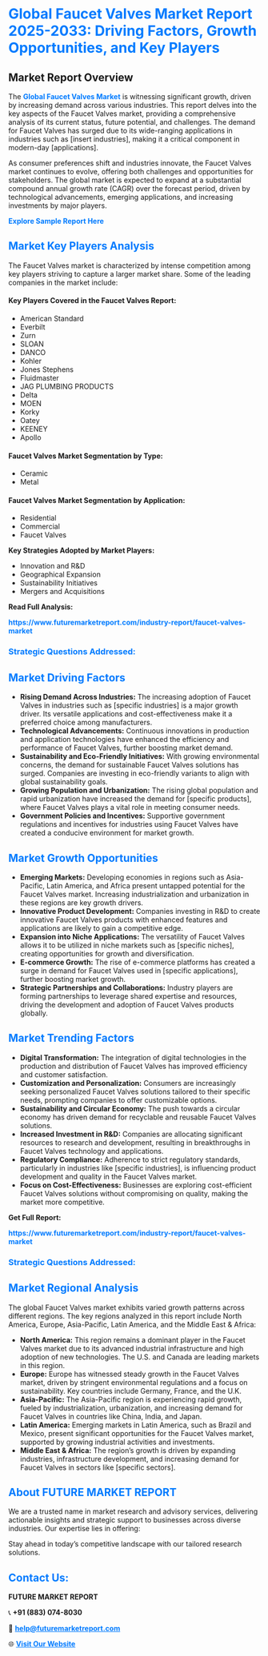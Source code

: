 <h1 style="color: #007BFF;">Global Faucet Valves Market Report 2025-2033: Driving Factors, Growth Opportunities, and Key Players</h1>

<section id="overview">
<h2>Market Report Overview</h2>
<p>The <a href="https://www.futuremarketreport.com/industry-report/faucet-valves-market" style="color: #007BFF; text-decoration: none;"><strong>Global Faucet Valves Market</strong></a> is witnessing significant growth, driven by increasing demand across various industries. This report delves into the key aspects of the Faucet Valves market, providing a comprehensive analysis of its current status, future potential, and challenges. The demand for Faucet Valves has surged due to its wide-ranging applications in industries such as [insert industries], making it a critical component in modern-day [applications].</p>
<p>As consumer preferences shift and industries innovate, the Faucet Valves market continues to evolve, offering both challenges and opportunities for stakeholders. The global market is expected to expand at a substantial compound annual growth rate (CAGR) over the forecast period, driven by technological advancements, emerging applications, and increasing investments by major players.</p>
</section>

<section id="overview">
<p><a href="https://www.futuremarketreport.com/request-sample/reportId=128673" style="color: #007BFF; text-decoration: none;"><strong>Explore Sample Report Here</strong></a></p>
</section>

<section id="key-players">
<h2 style="color: #007BFF;">Market Key Players Analysis</h2>
<p>The Faucet Valves market is characterized by intense competition among key players striving to capture a larger market share. Some of the leading companies in the market include:</p>
<h4>Key Players Covered in the Faucet Valves Report:</h4>
<ul><li>American Standard</li><li>Everbilt</li><li>Zurn</li><li>SLOAN</li><li>DANCO</li><li>Kohler</li><li>Jones Stephens</li><li>Fluidmaster</li><li>JAG PLUMBING PRODUCTS</li><li>Delta</li><li>MOEN</li><li>Korky</li><li>Oatey</li><li>KEENEY</li><li>Apollo</li></ul>
<h4>Faucet Valves Market Segmentation by Type:</h4>
<ul><li>Ceramic</li><li>Metal</li></ul>

<h4>Faucet Valves Market Segmentation by Application:</h4>
<ul><li>Residential</li><li>Commercial</li><li>Faucet Valves</li></ul>
<p><strong>Key Strategies Adopted by Market Players:</strong></p>
<ul>
<li>Innovation and R&D</li>
<li>Geographical Expansion</li>
<li>Sustainability Initiatives</li>
<li>Mergers and Acquisitions</li>
</ul>
</section>

<section>
<p><strong>Read Full Analysis: </strong></p><a href="https://www.futuremarketreport.com/industry-report/faucet-valves-market" style="color: #007BFF; text-decoration: none;"><strong>https://www.futuremarketreport.com/industry-report/faucet-valves-market</strong></a>
<h3 style="color: #007BFF;">Strategic Questions Addressed:</h3>
</section>

<section id="driving-factors">
<h2 style="color: #007BFF;">Market Driving Factors</h2>
<ul>
<li><strong>Rising Demand Across Industries:</strong> The increasing adoption of Faucet Valves in industries such as [specific industries] is a major growth driver. Its versatile applications and cost-effectiveness make it a preferred choice among manufacturers.</li>
<li><strong>Technological Advancements:</strong> Continuous innovations in production and application technologies have enhanced the efficiency and performance of Faucet Valves, further boosting market demand.</li>
<li><strong>Sustainability and Eco-Friendly Initiatives:</strong> With growing environmental concerns, the demand for sustainable Faucet Valves solutions has surged. Companies are investing in eco-friendly variants to align with global sustainability goals.</li>
<li><strong>Growing Population and Urbanization:</strong> The rising global population and rapid urbanization have increased the demand for [specific products], where Faucet Valves plays a vital role in meeting consumer needs.</li>
<li><strong>Government Policies and Incentives:</strong> Supportive government regulations and incentives for industries using Faucet Valves have created a conducive environment for market growth.</li>
</ul>
</section>

<section id="growth-opportunities">
<h2 style="color: #007BFF;">Market Growth Opportunities</h2>
<ul>
<li><strong>Emerging Markets:</strong> Developing economies in regions such as Asia-Pacific, Latin America, and Africa present untapped potential for the Faucet Valves market. Increasing industrialization and urbanization in these regions are key growth drivers.</li>
<li><strong>Innovative Product Development:</strong> Companies investing in R&D to create innovative Faucet Valves products with enhanced features and applications are likely to gain a competitive edge.</li>
<li><strong>Expansion into Niche Applications:</strong> The versatility of Faucet Valves allows it to be utilized in niche markets such as [specific niches], creating opportunities for growth and diversification.</li>
<li><strong>E-commerce Growth:</strong> The rise of e-commerce platforms has created a surge in demand for Faucet Valves used in [specific applications], further boosting market growth.</li>
<li><strong>Strategic Partnerships and Collaborations:</strong> Industry players are forming partnerships to leverage shared expertise and resources, driving the development and adoption of Faucet Valves products globally.</li>
</ul>
</section>

<section id="trending-factors">
<h2 style="color: #007BFF;">Market Trending Factors</h2>
<ul>
<li><strong>Digital Transformation:</strong> The integration of digital technologies in the production and distribution of Faucet Valves has improved efficiency and customer satisfaction.</li>
<li><strong>Customization and Personalization:</strong> Consumers are increasingly seeking personalized Faucet Valves solutions tailored to their specific needs, prompting companies to offer customizable options.</li>
<li><strong>Sustainability and Circular Economy:</strong> The push towards a circular economy has driven demand for recyclable and reusable Faucet Valves solutions.</li>
<li><strong>Increased Investment in R&D:</strong> Companies are allocating significant resources to research and development, resulting in breakthroughs in Faucet Valves technology and applications.</li>
<li><strong>Regulatory Compliance:</strong> Adherence to strict regulatory standards, particularly in industries like [specific industries], is influencing product development and quality in the Faucet Valves market.</li>
<li><strong>Focus on Cost-Effectiveness:</strong> Businesses are exploring cost-efficient Faucet Valves solutions without compromising on quality, making the market more competitive.</li>
</ul>
</section>

<section>
<p><strong>Get Full Report: </strong></p><a href="https://www.futuremarketreport.com/industry-report/faucet-valves-market" style="color: #007BFF; text-decoration: none;"><strong>https://www.futuremarketreport.com/industry-report/faucet-valves-market</strong></a>
<h3 style="color: #007BFF;">Strategic Questions Addressed:</h3>
</section>


<section id="regional-analysis">
<h2 style="color: #007BFF;">Market Regional Analysis</h2>
<p>The global Faucet Valves market exhibits varied growth patterns across different regions. The key regions analyzed in this report include North America, Europe, Asia-Pacific, Latin America, and the Middle East & Africa:</p>
<ul>
<li><strong>North America:</strong> This region remains a dominant player in the Faucet Valves market due to its advanced industrial infrastructure and high adoption of new technologies. The U.S. and Canada are leading markets in this region.</li>
<li><strong>Europe:</strong> Europe has witnessed steady growth in the Faucet Valves market, driven by stringent environmental regulations and a focus on sustainability. Key countries include Germany, France, and the U.K.</li>
<li><strong>Asia-Pacific:</strong> The Asia-Pacific region is experiencing rapid growth, fueled by industrialization, urbanization, and increasing demand for Faucet Valves in countries like China, India, and Japan.</li>
<li><strong>Latin America:</strong> Emerging markets in Latin America, such as Brazil and Mexico, present significant opportunities for the Faucet Valves market, supported by growing industrial activities and investments.</li>
<li><strong>Middle East & Africa:</strong> The region’s growth is driven by expanding industries, infrastructure development, and increasing demand for Faucet Valves in sectors like [specific sectors].</li>
</ul>
</section>

<footer>
<h2 style="color: #007BFF;">About FUTURE MARKET REPORT</h2>
<p>We are a trusted name in market research and advisory services, delivering actionable insights and strategic support to businesses across diverse industries. Our expertise lies in offering:</p>

<p>Stay ahead in today’s competitive landscape with our tailored research solutions.</p>

<h2 style="color: #007BFF;">Contact Us:</h2>
<p><strong>FUTURE MARKET REPORT</strong></p>
<p>📞 <strong>+91 (883) 074-8030</strong></p>
<p>📧 <strong><a href="mailto:help@futuremarketreport.com" style="color: #007BFF;">help@futuremarketreport.com</a></strong></p>
<p>🌐 <strong><a href="https://www.futuremarketreport.com/" style="color: #007BFF;">Visit Our Website</a></strong></p>
</footer>